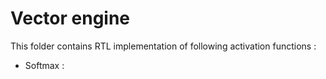 # Vector engine
This folder contains RTL implementation of following activation functions :
* Softmax : 

